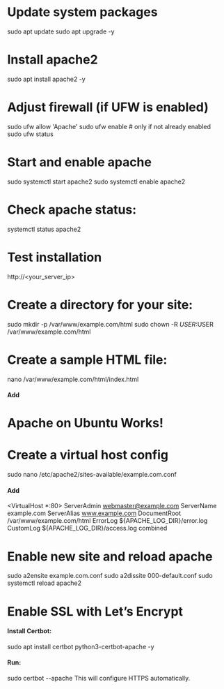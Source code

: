# Update system packages
sudo apt update
sudo apt upgrade -y

# Install apache2
sudo apt install apache2 -y

# Adjust firewall (if UFW is enabled)
sudo ufw allow 'Apache'
sudo ufw enable      # only if not already enabled
sudo ufw status

# Start and enable apache
sudo systemctl start apache2
sudo systemctl enable apache2

# Check apache status:
systemctl status apache2

# Test installation
http://<your_server_ip>

# Create a directory for your site:
sudo mkdir -p /var/www/example.com/html
sudo chown -R $USER:$USER /var/www/example.com/html

# Create a sample HTML file:
nano /var/www/example.com/html/index.html

#### Add
<html>
  <head><title>Welcome</title></head>
  <body><h1>Apache on Ubuntu Works!</h1></body>
</html>

# Create a virtual host config
sudo nano /etc/apache2/sites-available/example.com.conf

#### Add
<VirtualHost *:80>
    ServerAdmin webmaster@example.com
    ServerName example.com
    ServerAlias www.example.com
    DocumentRoot /var/www/example.com/html
    ErrorLog ${APACHE_LOG_DIR}/error.log
    CustomLog ${APACHE_LOG_DIR}/access.log combined
</VirtualHost>

# Enable new site and reload apache
sudo a2ensite example.com.conf
sudo a2dissite 000-default.conf
sudo systemctl reload apache2

# Enable SSL with Let’s Encrypt

#### Install Certbot:
sudo apt install certbot python3-certbot-apache -y


#### Run:
sudo certbot --apache
This will configure HTTPS automatically.
